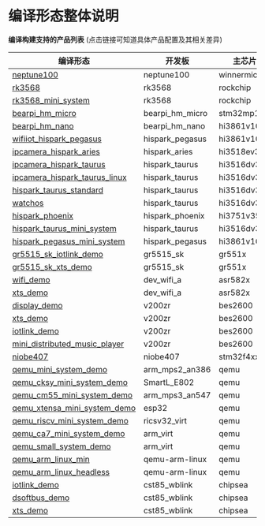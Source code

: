 ﻿# 编译形态整体说明
**编译构建支持的产品列表**  (点击链接可知道具体产品配置及其相关差异)

| 编译形态                      | 开发板           | 主芯片      | 内核         | 系统类型     |
| ----------------------------- | --------------- | ----------- | ----------- | ----------- |
| [neptune100](https://gitee.com/openharmony/vendor_hihope/blob/master/neptune_iotlink_demo/config.json)                    | neptune100      | winnermicro | liteos_m    | mini        |
| [rk3568](https://gitee.com/openharmony/vendor_hihope/blob/master/rk3568/config.json)                        | rk3568          | rockchip    | linux       | standard    |
| [rk3568_mini_system](https://gitee.com/openharmony/vendor_hihope/blob/master/rk3568_mini_system/config.json)            | rk3568          | rockchip    | linux       | standard    |
| [bearpi_hm_micro](https://gitee.com/openharmony/vendor_bearpi/blob/master/bearpi_hm_micro/config.json)               | bearpi_hm_micro | stm32mp1xx  | liteos_a    | small       |
| [bearpi_hm_nano](https://gitee.com/openharmony/vendor_bearpi/blob/master/bearpi_hm_nano/config.json)                | bearpi_hm_nano  | hi3861v100  | liteos_m    | mini        |
| [wifiiot_hispark_pegasus](https://gitee.com/openharmony/vendor_hisilicon/blob/master/hispark_pegasus/config.json)       | hispark_pegasus | hi3861v100  | liteos_m    | mini        |
| [ipcamera_hispark_aries](https://gitee.com/openharmony/vendor_hisilicon/blob/master/hispark_aries/config.json)        | hispark_aries   | hi3518ev300 | liteos_a    | small       |
| [ipcamera_hispark_taurus](https://gitee.com/openharmony/vendor_hisilicon/blob/master/hispark_taurus/config.json)       | hispark_taurus  | hi3516dv300 | liteos_a    | small       |
| [ipcamera_hispark_taurus_linux](https://gitee.com/openharmony/vendor_hisilicon/blob/master/hispark_taurus_linux/config.json) | hispark_taurus  | hi3516dv300 | linux       | small       |
| [hispark_taurus_standard](https://gitee.com/openharmony/vendor_hisilicon/blob/master/hispark_taurus_standard/config.json)       | hispark_taurus  | hi3516dv300 | linux       | standard    |
| [watchos](https://gitee.com/openharmony/vendor_hisilicon/blob/master/watchos/config.json)                       | hispark_taurus  | hi3516dv300 | linux       | standard    |
| [hispark_phoenix](https://gitee.com/openharmony/vendor_hisilicon/blob/master/hispark_phoenix/config.json)               | hispark_phoenix | hi3751v350  | linux       | standard    |
| [hispark_taurus_mini_system](https://gitee.com/openharmony/vendor_hisilicon/blob/master/hispark_taurus_mini_system/config.json)    | hispark_taurus  | hi3516dv300 | liteos_a    | mini        |
| [hispark_pegasus_mini_system](https://gitee.com/openharmony/vendor_hisilicon/blob/master/hispark_pegasus_mini_system/config.json)   | hispark_pegasus | hi3861v100  | liteos_m    | mini        |
| [gr5515_sk_iotlink_demo](https://gitee.com/openharmony/vendor_goodix/blob/master/gr5515_sk_iotlink_demo/config.json)        | gr5515_sk       | gr551x      | liteos_m    | mini        |
| [gr5515_sk_xts_demo](https://gitee.com/openharmony/vendor_goodix/blob/master/gr5515_sk_xts_demo/config.json)            | gr5515_sk       | gr551x      | liteos_m    | mini        |
| [wifi_demo](https://gitee.com/openharmony/vendor_asrmicro/blob/master/wifi_demo/config.json)                     | dev_wifi_a      | asr582x     | liteos_m    | mini        |
| [xts_demo](https://gitee.com/openharmony/vendor_asrmicro/blob/master/xts_demo/config.json)                      | dev_wifi_a      | asr582x     | liteos_m    | mini        |
| [display_demo](https://gitee.com/openharmony/vendor_bestechnic/blob/master/display_demo/config.json)                  | v200zr          | bes2600     | liteos_m    | mini        |
| [xts_demo](https://gitee.com/openharmony/vendor_bestechnic/blob/master/xts_demo/config.json)                      | v200zr          | bes2600     | liteos_m    | mini        |
| [iotlink_demo](https://gitee.com/openharmony/vendor_bestechnic/blob/master/iotlink_demo/config.json)                  | v200zr          | bes2600     | liteos_m    | mini        |
| [mini_distributed_music_player](https://gitee.com/openharmony/vendor_bestechnic/blob/master/mini_distributed_music_player/config.json) | v200zr          | bes2600     | liteos_m    | mini        |
| [niobe407](https://gitee.com/openharmony/vendor_talkweb/blob/master/niobe407/config.json)                      | niobe407        | stm32f4xx   | liteos_m    | mini        |
| [qemu_mini_system_demo](https://gitee.com/openharmony/vendor_ohemu/blob/master/qemu_mini_system_demo/config.json)         | arm_mps2_an386  | qemu        | liteos_m    | mini        |
| [qemu_cksy_mini_system_demo](https://gitee.com/openharmony/vendor_ohemu/blob/master/qemu_cksy_mini_system_demo/config.json)    | SmartL_E802     | qemu        | liteos_m    | mini        |
| [qemu_cm55_mini_system_demo](https://gitee.com/openharmony/vendor_ohemu/blob/master/qemu_cm55_mini_system_demo/config.json)    | arm_mps3_an547  | qemu        | liteos_m    | mini        |
| [qemu_xtensa_mini_system_demo](https://gitee.com/openharmony/vendor_ohemu/blob/master/qemu_xtensa_mini_system_demo/config.json)  | esp32           | qemu        | liteos_m    | mini        |
| [qemu_riscv_mini_system_demo](https://gitee.com/openharmony/vendor_ohemu/blob/master/qemu_riscv_mini_system_demo/config.json)   | ricsv32_virt    | qemu        | liteos_m    | mini        |
| [qemu_ca7_mini_system_demo](https://gitee.com/openharmony/vendor_ohemu/blob/master/qemu_ca7_mini_system_demo/config.json)     | arm_virt        | qemu        | liteos_a    | small       |
| [qemu_small_system_demo](https://gitee.com/openharmony/vendor_ohemu/blob/master/qemu_small_system_demo/config.json)        | arm_virt        | qemu        | liteos_a    | small       |
| [qemu_arm_linux_min](https://gitee.com/openharmony/vendor_ohemu/blob/master/qemu_arm_linux_min/config.json)            | qemu-arm-linux  | qemu        | linux       | standard    |
| [qemu_arm_linux_headless](https://gitee.com/openharmony/vendor_ohemu/blob/master/qemu_arm_linux_headless/config.json)       | qemu-arm-linux  | qemu        | linux       | standard    |
| [iotlink_demo](https://gitee.com/openharmony/vendor_chipsea/blob/master/iotlink_demo/config.json)                  | cst85_wblink    | chipsea     | liteos_m    | mini        |
| [dsoftbus_demo](https://gitee.com/openharmony/vendor_chipsea/blob/master/dsoftbus_demo/config.json)                 | cst85_wblink    | chipsea     | liteos_m    | mini        |
| [xts_demo](https://gitee.com/openharmony/vendor_chipsea/blob/master/xts_demo/config.json)                      | cst85_wblink    | chipsea     | liteos_m    | mini        |
